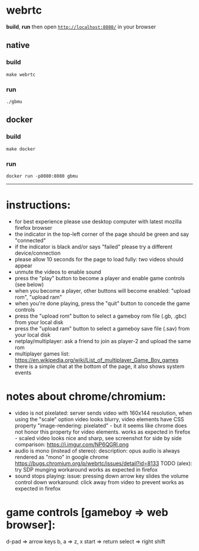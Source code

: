 # webrtc

__build__, __run__  then open [`http://localhost:8080/`](http://localhost:8080/) in your browser

## native
### build
```
make webrtc
```
### run
```
./gbmu
```

## docker
### build
```
make docker
```
### run
```
docker run -p8080:8080 gbmu
```

---


# instructions:
- for best experience please use desktop computer with latest mozilla firefox browser
- the indicator in the top-left corner of the page should be green and say "connected"
- if the indicator is black and/or says "failed" please try a different device/connection
- please allow 10 seconds for the page to load fully: two videos should appear
- unmute the videos to enable sound
- press the "play" button to become a player and enable game controls (see below)
- when you become a player, other buttons will become enabled: "upload rom", "upload ram"
- when you're done playing, press the "quit" button to concede the game controls
- press the "upload rom" button to select a gameboy rom file (.gb, .gbc) from your local disk
- press the "upload ram" button to select a gameboy save file (.sav) from your local disk
- netplay/multiplayer: ask a friend to join as player-2 and upload the same rom
- multiplayer games list: https://en.wikipedia.org/wiki/List_of_multiplayer_Game_Boy_games
- there is a simple chat at the bottom of the page, it also shows system events


# notes about chrome/chromium:
- video is not pixelated:
  server sends video with 160x144 resolution,
  when using the "scale" option video looks blurry,
  video elements have CSS property "image-rendering: pixelated" -
  but it seems like chrome does not honor this property for video elements.
  works as expected in firefox - scaled video looks nice and sharp,
  see screenshot for side by side comparison: https://i.imgur.com/NP6QGRl.png
- audio is mono (instead of stereo):
  description: opus audio is always rendered as "mono" in google chrome
  https://bugs.chromium.org/p/webrtc/issues/detail?id=8133
  TODO (alex): try SDP munging workaround
  works as expected in firefox
- sound stops playing:
  issue: pressing down arrow key slides the volume control down
  workaround: click away from video to prevent
  works as expected in firefox


# game controls [gameboy => web browser]:
d-pad  => arrow keys
b, a   => z, x
start  => return
select => right shift
